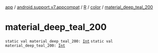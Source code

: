 [app](../../../index.md) / [android.support.v7.appcompat](../../index.md) / [R](../index.md) / [color](index.md) / [material_deep_teal_200](.)

# material_deep_teal_200

`static val material_deep_teal_200: `[`Int`](https://kotlinlang.org/api/latest/jvm/stdlib/kotlin/-int/index.html)
`static val material_deep_teal_200: `[`Int`](https://kotlinlang.org/api/latest/jvm/stdlib/kotlin/-int/index.html)